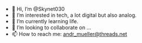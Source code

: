 - 👋 Hi, I’m @Skynet030
- 👀 I’m interested in tech, a lot digital but also analog.
- 🌱 I’m currently learning life.
- 💞️ I’m looking to collaborate on ...
- 📫 How to reach me: andr_mueller@threads.net

<!---
Skynet030/Skynet030 is a ✨ special ✨ repository because its `README.md` (this file) appears on your GitHub profile.
You can click the Preview link to take a look at your changes.
--->
